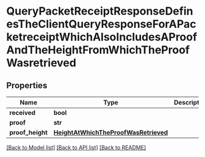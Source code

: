 # QueryPacketReceiptResponseDefinesTheClientQueryResponseForAPacketreceiptWhichAlsoIncludesAProofAndTheHeightFromWhichTheProofWasretrieved

## Properties
Name | Type | Description | Notes
------------ | ------------- | ------------- | -------------
**received** | **bool** |  | [optional] 
**proof** | **str** |  | [optional] 
**proof_height** | [**HeightAtWhichTheProofWasRetrieved**](HeightAtWhichTheProofWasRetrieved.md) |  | [optional] 

[[Back to Model list]](../README.md#documentation-for-models) [[Back to API list]](../README.md#documentation-for-api-endpoints) [[Back to README]](../README.md)

